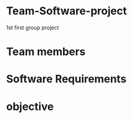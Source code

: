 # Team-Software-project
1st first group project

Team members
============



Software Requirements
=====================



objective
=========





